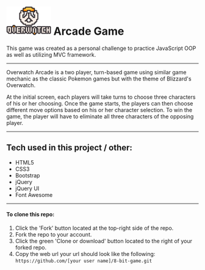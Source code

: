 
<h1> 
  <img src="https://github.com/briandhkim/8-bit-game/blob/master/images/owlogo.png?raw=true" height="75">
  Arcade Game
</h1>

   This game was created as a personal challenge to practice JavaScript OOP as well as utilizing MVC framework.

------
Overwatch Arcade is a two player, turn-based game using similar game mechanic as the classic Pokemon games but with the theme of Blizzard's Overwatch. 

At the initial screen, each players will take turns to choose three characters of his or her choosing. Once the game starts, the players can then choose different move options based on his or her character selection. To win the game, the player will have to eliminate all three characters of the opposing player. 

-----
## Tech used in this project / other:
- HTML5
- CSS3
- Bootstrap
- jQuery
- jQuery UI
- Font Awesome

-----

#### To clone this repo:
1. Click the 'Fork' button located at the top-right side of the repo.
2. Fork the repo to your account.
3. Click the green 'Clone or download' button located to the right of your forked repo.
4. Copy the web url your url should look like the following:
   `https://github.com/[your user name]/8-bit-game.git`
